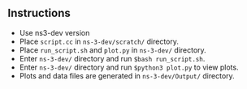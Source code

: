 ## Instructions
- Use ns3-dev version
- Place `script.cc` in `ns-3-dev/scratch/` directory.
- Place `run_script.sh` and `plot.py` in `ns-3-dev/` directory.
- Enter `ns-3-dev/` directory and run `$bash run_script.sh`.
- Enter `ns-3-dev/` directory and run `$python3 plot.py` to view plots.
- Plots and data files are generated in `ns-3-dev/Output/` directory.

